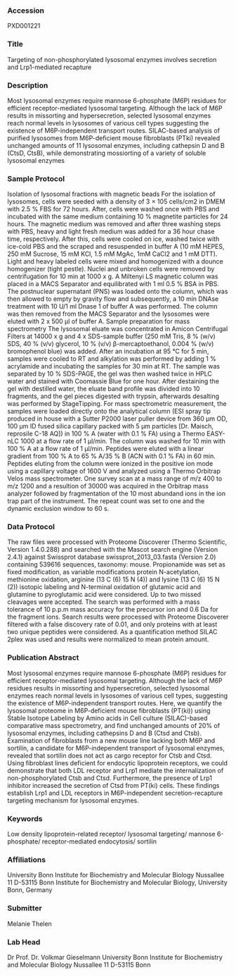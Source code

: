 ### Accession
PXD001221

### Title
Targeting of non-phosphorylated lysosomal enzymes involves secretion and Lrp1-mediated recapture

### Description
Most lysosomal enzymes require mannose 6-phosphate (M6P) residues for efficient receptor-mediated lysosomal targeting. Although the lack of M6P results in missorting and hypersecretion, selected lysosomal enzymes reach normal levels in lysosomes of various cell types suggesting the existence of M6P-independent transport routes. SILAC-based analysis of purified lysosomes from M6P-deficient mouse fibroblasts (PTki) revealed unchanged amounts of 11 lysosomal enzymes, including cathepsin D and B (CtsD, CtsB), while demonstrating mossiorting of a variety of soluble lysosomal enzymes

### Sample Protocol
Isolation of lysosomal fractions with magnetic beads For the isolation of lysosomes, cells were seeded with a density of 3 × 105 cells/cm2 in DMEM with 2.5 % FBS for 72 hours. After, cells were washed once with PBS and incubated with the same medium containing 10 % magnetite particles for 24 hours. The magnetic medium was removed and after three washing steps with PBS, heavy and light fresh medium was added for a 36 hour chase time, respectively. After this, cells were cooled on ice, washed twice with ice-cold PBS and the scraped and resuspended in buffer A (10 mM HEPES, 250 mM Sucrose, 15 mM KCl, 1.5 mM MgAc, 1mM CaCl2 and 1 mM DTT). Light and heavy labeled cells were mixed and homogenized with a dounce homogenizer (tight pestle). Nuclei and unbroken cells were removed by centrifugation for 10 min at 1000 x g. A Miltenyi LS magnetic column was placed in a MACS Separator and equilibrated with 1 ml 0.5 % BSA in PBS. The postnuclear supernatant (PNS) was loaded onto the column, which was then allowed to empty by gravity flow and subsequently, a 10 min DNAse treatment with 10 U/1 ml Dnase 1 of buffer A was performed. The column was then removed from the MACS Separator and the lysosomes were eluted with 2 x 500 µl of buffer A.   Sample preparation for mass spectrometry The lysosomal eluate was concentrated in Amicon Centrifugal Filters at 14000 x g and 4 x SDS-sample buffer (250 mM Tris, 8 % (w/v) SDS, 40 % (v/v) glycerol, 10 % (v/v) β-mercaptoethanol, 0.004 % (w/v) bromophenol blue) was added. After an incubation at 95 °C for 5 min, samples were cooled to RT and alkylation was performed by adding 1 % acrylamide and incubating the samples for 30 min at RT. The sample was separated by 10 % SDS-PAGE, the gel was then washed twice in HPLC water and stained with Coomassie Blue for one hour. After destaining the gel with destilled water, the eluate band profile was divided into 10 fragments, and the gel pieces digested with trypsin, afterwards desalting was performed by StageTipping. For mass spectrometric measurement, the samples were loaded directly onto the analytical column (ESI spray tip produced in house with a Sutter P2000 laser puller device from 360 µm OD, 100 µm ID fused silica capillary packed with 5 µm particles [Dr. Maisch, reprosile C-18 AQ]) in 100 % A (water with 0.1 % FA) using a Thermo EASY-nLC 1000 at a flow rate of 1 µl/min. The column was washed for 10 min with 100 % A at a flow rate of 1 µl/min. Peptides were eluted with a linear gradient from 100 % A to 65 % A/35 % B (ACN with 0.1 % FA) in 60 min. Peptides eluting from the column were ionized in the positive ion mode using a capillary voltage of 1600 V and analyzed using a Thermo Orbitrap Velos mass spectrometer. One survey scan at a mass range of m/z 400 to m/z 1200 and a resultion of 30000 was acquired in the Orbitrap mass analyzer followed by fragmentation of the 10 most abundand ions in the ion trap part of the instrument. The repeat count was set to one and the dynamic exclusion window to 60 s.

### Data Protocol
The raw files were processed with Proteome Discoverer (Thermo Scientific, Version 1.4.0.288) and searched with the Mascot search engine (Version 2.4.1) against Swissprot database swissprot_2013_03.fasta (Version 2.0) containing 539616 sequences, taxonomy: mouse. Propionamide was set as fixed modification, as variable modifications protein N-acetylation, methionine oxidation, arginine (13 C (6) 15 N (4)) and lysine (13 C (6) 15 N (2)) isotopic labeling and N-terminal oxidation of glutamic acid and glutamine to pyroglutamic acid were considered. Up to two missed cleavages were accepted. The search was performed with a mass tolerance of 10 p.p.m mass accuracy for the precursor ion and 0.6 Da for the fragment ions. Search results were processed with Proteome Discoverer filtered with a false discovery rate of 0.01, and only proteins with at least two unique peptides were considered. As a quantification method SILAC 2plex was used and results were normalized to mean protein amount.

### Publication Abstract
Most lysosomal enzymes require mannose 6-phosphate (M6P) residues for efficient receptor-mediated lysosomal targeting. Although the lack of M6P residues results in missorting and hypersecretion, selected lysosomal enzymes reach normal levels in lysosomes of various cell types, suggesting the existence of M6P-independent transport routes. Here, we quantify the lysosomal proteome in M6P-deficient mouse fibroblasts (PT(ki)) using Stable Isotope Labeling by Amino acids in Cell culture (SILAC)-based comparative mass spectrometry, and find unchanged amounts of 20% of lysosomal enzymes, including cathepsins D and B (Ctsd and Ctsb). Examination of fibroblasts from a new mouse line lacking both M6P and sortilin, a candidate for M6P-independent transport of lysosomal enzymes, revealed that sortilin does not act as cargo receptor for Ctsb and Ctsd. Using fibroblast lines deficient for endocytic lipoprotein receptors, we could demonstrate that both LDL receptor and Lrp1 mediate the internalization of non-phosphorylated Ctsb and Ctsd. Furthermore, the presence of Lrp1 inhibitor increased the secretion of Ctsd from PT(ki) cells. These findings establish Lrp1 and LDL receptors in M6P-independent secretion-recapture targeting mechanism for lysosomal enzymes.

### Keywords
Low density lipoprotein-related receptor/ lysosomal targeting/ mannose 6-phosphate/ receptor-mediated endocytosis/ sortilin

### Affiliations
University Bonn Institute for Biochemistry and Molecular Biology Nussallee 11 D-53115 Bonn
Institute for Biochemistry and Molecular Biology, University Bonn, Germany 

### Submitter
Melanie Thelen

### Lab Head
Dr Prof. Dr. Volkmar Gieselmann
University Bonn Institute for Biochemistry and Molecular Biology Nussallee 11 D-53115 Bonn


